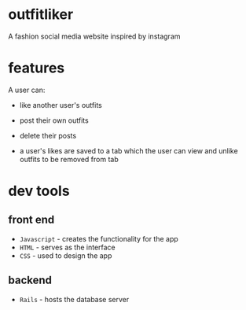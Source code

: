 # outfitliker
A fashion social media website inspired by instagram

# features
A user can:
* like another user's outfits
* post their own outfits
* delete their posts

* a user's likes are saved to a tab which the user can view and unlike outfits to be removed from tab

# dev tools

## front end
- `Javascript` - creates the functionality for the app
- `HTML` - serves as the interface 
- `CSS` - used to design the app

## backend
- `Rails` - hosts the database server
